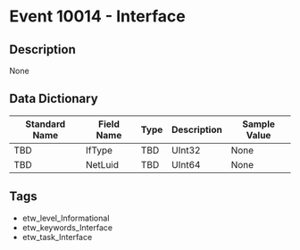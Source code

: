 # Event 10014 - Interface

## Description
None

## Data Dictionary
|Standard Name|Field Name|Type|Description|Sample Value|
|---|---|---|---|---|
|TBD|IfType|TBD|UInt32|None|None|
|TBD|NetLuid|TBD|UInt64|None|None|

## Tags
* etw_level_Informational
* etw_keywords_Interface
* etw_task_Interface